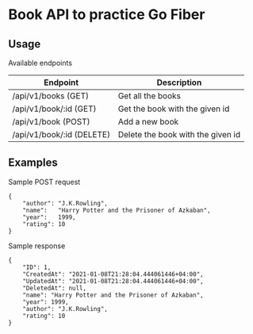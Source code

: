 # Book API to practice Go Fiber

## Usage

Available endpoints

| Endpoint                      | Description                          |
|-------------------------------|--------------------------------------|
| /api/v1/books     (GET)       | Get all the books                    |
| /api/v1/book/:id  (GET)       | Get the book with the given id           |
| /api/v1/book      (POST)      | Add a new book                       |
| /api/v1/book/:id  (DELETE)    | Delete the book with the given id    |


## Examples

Sample POST request

```
{
    "author": "J.K.Rowling",
    "name":   "Harry Potter and the Prisoner of Azkaban",
    "year":   1999,
    "rating": 10
}
```

Sample response

```
{
    "ID": 1,
    "CreatedAt": "2021-01-08T21:28:04.444061446+04:00",
    "UpdatedAt": "2021-01-08T21:28:04.444061446+04:00",
    "DeletedAt": null,
    "name": "Harry Potter and the Prisoner of Azkaban",
    "year": 1999,
    "author": "J.K.Rowling",
    "rating": 10
}
```
